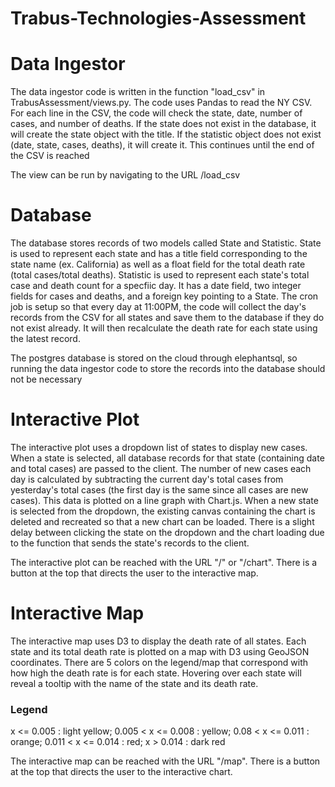 # Trabus-Technologies-Assessment

# Data Ingestor
The data ingestor code is written in the function "load_csv" in TrabusAssessment/views.py. The code uses Pandas to read the NY CSV. For each line in the CSV, the code will check the state, date, number of cases, and number of deaths. If the state does not exist in the database, it will create the state object with the title. If the statistic object does not exist (date, state, cases, deaths), it will create it. This continues until the end of the CSV is reached

The view can be run by navigating to the URL /load_csv

# Database
The database stores records of two models called State and Statistic. State is used to represent each state and has a title field corresponding to the state name (ex. California) as well as a float field for the total death rate (total cases/total deaths). Statistic is used to represent each state's total case and death count for a specfiic day. It has a date field, two integer fields for cases and deaths, and a foreign key pointing to a State. The cron job is setup so that every day at 11:00PM, the code will collect the day's records from the CSV for all states and save them to the database if they do not exist already. It will then recalculate the death rate for each state using the latest record.   

The postgres database is stored on the cloud through elephantsql, so running the data ingestor code to store the records into the database should not be necessary

# Interactive Plot
The interactive plot uses a dropdown list of states to display new cases. When a state is selected, all database records for that state (containing date and total cases) are passed to the client. The number of new cases each day is calculated by subtracting the current day's total cases from yesterday's total cases (the first day is the same since all cases are new cases). This data is plotted on a line graph with Chart.js. When a new state is selected from the dropdown, the existing canvas containing the chart is deleted and recreated so that a new chart can be loaded. There is a slight delay between clicking the state on the dropdown and the chart loading due to the function that sends the state's records to the client.

The interactive plot can be reached with the URL "/" or "/chart". There is a button at the top that directs the user to the interactive map.

# Interactive Map
The interactive map uses D3 to display the death rate of all states. Each state and its total death rate is plotted on a map with D3 using GeoJSON coordinates. There are 5 colors on the legend/map that correspond with how high the death rate is for each state. Hovering over each state will reveal a tooltip with the name of the state and its death rate.

### Legend
x <= 0.005 : light yellow; 0.005 < x <= 0.008 : yellow; 0.08 < x <= 0.011 : orange; 0.011 < x <= 0.014 : red; x > 0.014 : dark red

The interactive map can be reached with the URL "/map". There is a button at the top that directs the user to the interactive chart.
